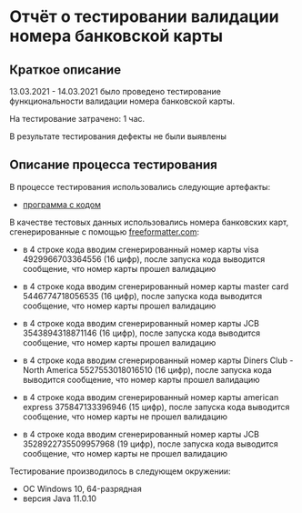 # Отчёт о тестировании валидации номера банковской карты
## Краткое описание
13.03.2021 - 14.03.2021 было проведено тестирование функциональности валидации номера банковской карты.

На тестирование затрачено: 1 час.

В результате тестирования дефекты не были выявлены

## Описание процесса тестирования
В процессе тестирования использовались следующие артефакты:

* [программа с кодом](https://github.com/netology-code/javaqa-homeworks/blob/master/intro/pic/card-validator.png)

В качестве тестовых данных использовались номера банковских карт, сгенерированные с помощью [freeformatter.com](https://freeformatter.com/credit-card-number-generator-validator.html):

* в 4 строке кода вводим сгенерированный номер карты visa 4929966703364556 (16 цифр), после запуска кода выводится сообщение, что номер карты прошел валидацию
* в 4 строке кода вводим сгенерированный номер карты master card 5446774718056535 (16 цифр), после запуска кода выводится сообщение, что номер карты прошел валидацию
* в 4 строке кода вводим сгенерированный номер карты JCB 3543894318871146 (16 цифр), после запуска кода выводится сообщение, что номер карты прошел валидацию
* в 4 строке кода вводим сгенерированный номер карты Diners Club - North America 5527553018016510 (16 цифр), после запуска кода выводится сообщение, что номер карты прошел валидацию

* в 4 строке кода вводим сгенерированный номер карты american express 375847133396946 (15 цифр), после запуска кода выводится сообщение, что номер карты не прошел валидацию
* в 4 строке кода вводим сгенерированный номер карты JCB 3528922735509957968 (19 цифр), после запуска кода выводится сообщение, что номер карты не прошел валидацию

Тестирование производилось в следующем окружении:

* ОС Windows 10, 64-разрядная
* версия Java 11.0.10

